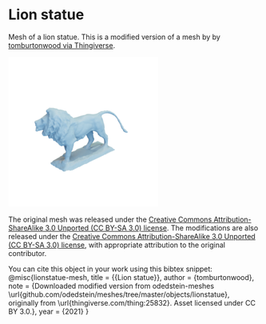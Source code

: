 # Lion statue

Mesh of a lion statue.
This is a modified version of a mesh by by [tomburtonwood via Thingiverse](https://www.thingiverse.com/thing:25832).

![lionstatue](lionstatue.png)

The original mesh was released under the [Creative Commons Attribution-ShareAlike 3.0 Unported (CC BY-SA 3.0) license](https://creativecommons.org/licenses/by-sa/3.0/).
The modifications are also released under the [Creative Commons Attribution-ShareAlike 3.0 Unported (CC BY-SA 3.0) license](https://creativecommons.org/licenses/by-sa/3.0/), with appropriate attribution to the original contributor.

You can cite this object in your work using this bibtex snippet:
    @misc{lionstatue-mesh,
      title = {{Lion statue}},
      author = {tomburtonwood},
      note = {Downloaded modified version from odedstein-meshes \url{github.com/odedstein/meshes/tree/master/objects/lionstatue}, originally from \url{thingiverse.com/thing:25832}. Asset licensed under CC BY 3.0.},
      year = {2021}
    }
